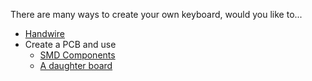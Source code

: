 There are many ways to create your own keyboard, would you like to...
- [Handwire](handwire.md)
- Create a PCB and use
    - [SMD Components](https://wiki.ai03.me/books/pcb-design/chapter/pcb-designer-guide)
    - [A daughter board]()
